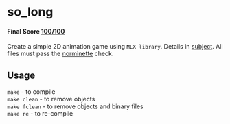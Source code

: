 # so_long
 #### Final Score [100/100](https://github.com/ldusty/so_long/blob/main/pass.pdf)
 Create a simple 2D animation game using ```MLX library```.
 Details in [subject](https://github.com/ldusty/so_long/blob/main/en.subject.pdf).
 All files must pass the [norminette](https://github.com/42School/norminette) check.
 ## Usage
 ```make```         - to compile  
 ```make clean```   - to remove objects  
 ```make fclean```  - to remove objects and binary files  
 ```make re```   - to re-compile
